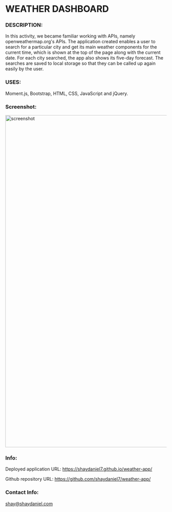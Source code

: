# WEATHER DASHBOARD

### DESCRIPTION:
In this activity, we became familiar working with APIs, namely openweathermap.org's APIs. The application created enables a user to search for a particular city and get its main weather components for the current time, which is shown at the top of the page along with the current date. For each city searched, the app also shows its five-day forecast. The searches are saved to local storage so that they can be called up again easily by the user.

### USES:
Moment.js, Bootstrap, HTML, CSS, JavaScript and jQuery.

### Screenshot:
<img width="1035" alt="screenshot" src="https://user-images.githubusercontent.com/67557233/93553407-be4d5000-f927-11ea-860b-9f90df46592e.png">

### Info:
Deployed application URL: https://shaydaniel7.github.io/weather-app/

Github repository URL: https://github.com/shaydaniel7/weather-app/

### Contact Info:
shay@shaydaniel.com


